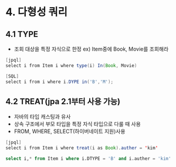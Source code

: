 # 4. 다형성 쿼리
## 4.1 TYPE
* 조회 대상을 특정 자식으로 한정 ex) Item중에 Book, Movie를 조회해라
```java
[jpql]
select i from Item i where type(i) In(Book, Movie)
```

```java
[SQL]
select i from i where i.DYPE in('B','M');
``` 

## 4.2 TREAT(jpa 2.1부터 사용 가능)
* 자바의 타입 캐스팅과 유사
* 상속 구조에서 부모 타입을 특정 자식 타입으로 다룰 때 사용
* FROM, WHERE, SELECT(하이버네이트 지원)사용
```java
[jpql]
select i from Item i where treat(i as Book).auther = 'kim'
```

```sql
select i,* from Item i where i.DTYPE = 'B' and i.auther = 'kim'
```
